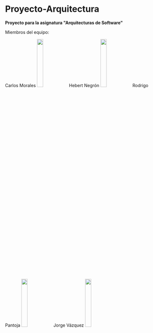 # Proyecto-Arquitectura
<b>Proyecto para la asignatura "Arquitecturas de Software"</b><br>

<p>Miembros del equipo:</p>
Carlos Morales
<img  src="https://user-images.githubusercontent.com/61719874/131426712-54f2072d-8a3a-4099-a313-37add87f0191.jpeg" width=20% height=20%>
Hebert Negrón
<img  src="https://user-images.githubusercontent.com/61719874/131426751-4559f426-e1bb-4de7-b7e1-c13b665d29fe.jpeg" width=20% height=20%>
Rodrigo Pantoja
<img  src="https://user-images.githubusercontent.com/61719874/131425597-af2166b4-2805-4933-ad01-5e77dc97dae5.jpeg" width=20% height=20%>
Jorge Vázquez
<img  src="https://user-images.githubusercontent.com/61719874/131424341-cbfe70eb-000c-4f1c-982a-73145dd2b054.jpeg" width=20% height=20%>

